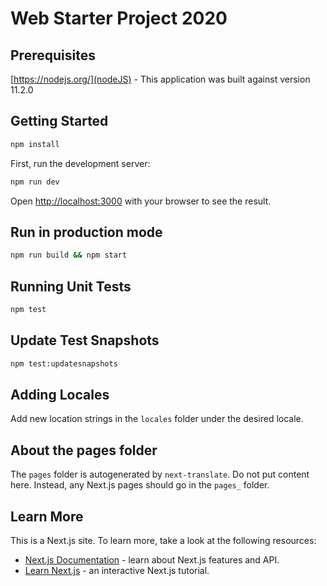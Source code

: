 # Web Starter Project 2020

## Prerequisites

[https://nodejs.org/](nodeJS) - This application was built against version 11.2.0

## Getting Started

```bash
npm install
```

First, run the development server:

```bash
npm run dev
```

Open [http://localhost:3000](http://localhost:3000) with your browser to see the result.

## Run in production mode

```bash
npm run build && npm start
```

## Running Unit Tests

```bash
npm test
```

## Update Test Snapshots

```bash
npm test:updatesnapshots
```

## Adding Locales

Add new location strings in the `locales` folder under the desired locale.

## About the pages folder

The `pages` folder is autogenerated by `next-translate`. Do not put content here. Instead, any Next.js pages should go in the `pages_` folder.

## Learn More

This is a Next.js site. To learn more, take a look at the following resources:

- [Next.js Documentation](https://nextjs.org/docs) - learn about Next.js features and API.
- [Learn Next.js](https://nextjs.org/learn) - an interactive Next.js tutorial.
